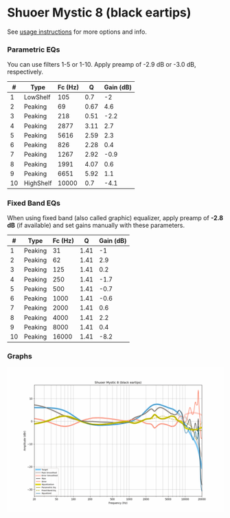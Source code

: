 # Shuoer Mystic 8 (black eartips)
See [usage instructions](https://github.com/jaakkopasanen/AutoEq#usage) for more options and info.

### Parametric EQs
You can use filters 1-5 or 1-10. Apply preamp of -2.9 dB or -3.0 dB, respectively.

|   # | Type      |   Fc (Hz) |    Q |   Gain (dB) |
|-----|-----------|-----------|------|-------------|
|   1 | LowShelf  |       105 | 0.7  |        -2   |
|   2 | Peaking   |        69 | 0.67 |         4.6 |
|   3 | Peaking   |       218 | 0.51 |        -2.2 |
|   4 | Peaking   |      2877 | 3.11 |         2.7 |
|   5 | Peaking   |      5616 | 2.59 |         2.3 |
|   6 | Peaking   |       826 | 2.28 |         0.4 |
|   7 | Peaking   |      1267 | 2.92 |        -0.9 |
|   8 | Peaking   |      1991 | 4.07 |         0.6 |
|   9 | Peaking   |      6651 | 5.92 |         1.1 |
|  10 | HighShelf |     10000 | 0.7  |        -4.1 |

### Fixed Band EQs
When using fixed band (also called graphic) equalizer, apply preamp of **-2.8 dB** (if available) and set gains manually with these parameters.

|   # | Type    |   Fc (Hz) |    Q |   Gain (dB) |
|-----|---------|-----------|------|-------------|
|   1 | Peaking |        31 | 1.41 |        -1   |
|   2 | Peaking |        62 | 1.41 |         2.9 |
|   3 | Peaking |       125 | 1.41 |         0.2 |
|   4 | Peaking |       250 | 1.41 |        -1.7 |
|   5 | Peaking |       500 | 1.41 |        -0.7 |
|   6 | Peaking |      1000 | 1.41 |        -0.6 |
|   7 | Peaking |      2000 | 1.41 |         0.6 |
|   8 | Peaking |      4000 | 1.41 |         2.2 |
|   9 | Peaking |      8000 | 1.41 |         0.4 |
|  10 | Peaking |     16000 | 1.41 |        -8.2 |

### Graphs
![](./Shuoer%20Mystic%208%20(black%20eartips).png)
